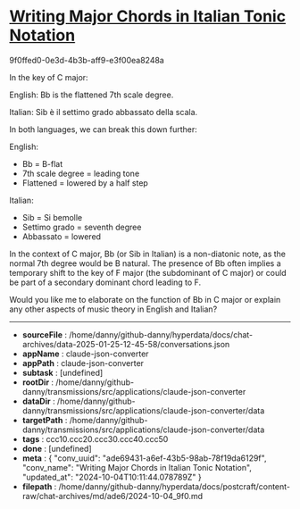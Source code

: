# [Writing Major Chords in Italian Tonic Notation](https://claude.ai/chat/ade69431-a6ef-43b5-98ab-78f19da6129f)

9f0ffed0-0e3d-4b3b-aff9-e3f00ea8248a

 In the key of C major:

English: Bb is the flattened 7th scale degree.

Italian: Sib è il settimo grado abbassato della scala.

In both languages, we can break this down further:

English:
- Bb = B-flat
- 7th scale degree = leading tone
- Flattened = lowered by a half step

Italian:
- Sib = Si bemolle
- Settimo grado = seventh degree
- Abbassato = lowered

In the context of C major, Bb (or Sib in Italian) is a non-diatonic note, as the normal 7th degree would be B natural. The presence of Bb often implies a temporary shift to the key of F major (the subdominant of C major) or could be part of a secondary dominant chord leading to F.

Would you like me to elaborate on the function of Bb in C major or explain any other aspects of music theory in English and Italian?

---

* **sourceFile** : /home/danny/github-danny/hyperdata/docs/chat-archives/data-2025-01-25-12-45-58/conversations.json
* **appName** : claude-json-converter
* **appPath** : claude-json-converter
* **subtask** : [undefined]
* **rootDir** : /home/danny/github-danny/transmissions/src/applications/claude-json-converter
* **dataDir** : /home/danny/github-danny/transmissions/src/applications/claude-json-converter/data
* **targetPath** : /home/danny/github-danny/transmissions/src/applications/claude-json-converter/data
* **tags** : ccc10.ccc20.ccc30.ccc40.ccc50
* **done** : [undefined]
* **meta** : {
  "conv_uuid": "ade69431-a6ef-43b5-98ab-78f19da6129f",
  "conv_name": "Writing Major Chords in Italian Tonic Notation",
  "updated_at": "2024-10-04T10:11:44.078789Z"
}
* **filepath** : /home/danny/github-danny/hyperdata/docs/postcraft/content-raw/chat-archives/md/ade6/2024-10-04_9f0.md